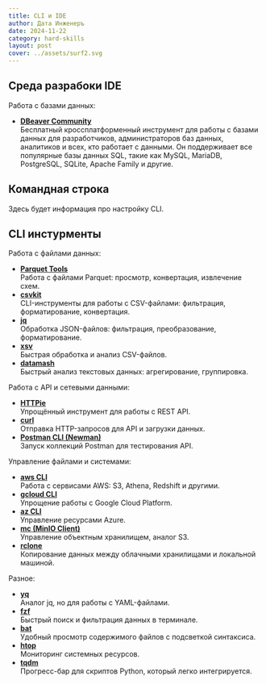 ```yaml
---
title: CLI и IDE
author: Дата Инженеръ
date: 2024-11-22
category: hard-skills
layout: post
cover: ../assets/surf2.svg
---
```


## Среда разрабоки IDE

Работа с базами данных:

- **[DBeaver Community](https://dbeaver.io/)**  
  Бесплатный кроссплатформенный инструмент для работы с базами данных для разработчиков, администраторов баз данных, аналитиков и всех, кто работает с данными. Он поддерживает все популярные базы данных SQL, такие как MySQL, MariaDB, PostgreSQL, SQLite, Apache Family и другие.
## Командная строка

Здесь будет информация про настройку CLI.

## CLI инстурменты 

Работа с файлами данных:

- **[Parquet Tools](https://github.com/apache/parquet-mr/tree/master/parquet-tools)**  
  Работа с файлами Parquet: просмотр, конвертация, извлечение схем.
- **[csvkit](https://csvkit.readthedocs.io/)**  
  CLI-инструменты для работы с CSV-файлами: фильтрация, форматирование, конвертация.
- **[jq](https://stedolan.github.io/jq/)**  
  Обработка JSON-файлов: фильтрация, преобразование, форматирование.
- **[xsv](https://github.com/BurntSushi/xsv)**  
  Быстрая обработка и анализ CSV-файлов.
- **[datamash](https://www.gnu.org/software/datamash/)**  
  Быстрый анализ текстовых данных: агрегирование, группировка.

Работа с API и сетевыми данными:

- **[HTTPie](https://httpie.io/)**  
  Упрощённый инструмент для работы с REST API.
- **[curl](https://curl.se/)**  
  Отправка HTTP-запросов для API и загрузки данных.
- **[Postman CLI (Newman)](https://www.npmjs.com/package/newman)**  
  Запуск коллекций Postman для тестирования API.

Управление файлами и системами:

- **[aws CLI](https://aws.amazon.com/cli/)**  
  Работа с сервисами AWS: S3, Athena, Redshift и другими.
- **[gcloud CLI](https://cloud.google.com/sdk/gcloud)**  
  Упрощение работы с Google Cloud Platform.
- **[az CLI](https://learn.microsoft.com/en-us/cli/azure/)**  
  Управление ресурсами Azure.
- **[mc (MinIO Client)](https://min.io/docs/minio/linux/reference/minio-mc.html)**  
  Управление объектным хранилищем, аналог S3.
- **[rclone](https://rclone.org/)**  
  Копирование данных между облачными хранилищами и локальной машиной.

Разное: 

- **[yq](https://github.com/mikefarah/yq)**  
  Аналог jq, но для работы с YAML-файлами.
- **[fzf](https://github.com/junegunn/fzf)**  
  Быстрый поиск и фильтрация данных в терминале.
- **[bat](https://github.com/sharkdp/bat)**  
  Удобный просмотр содержимого файлов с подсветкой синтаксиса.
- **[htop](https://htop.dev/)**  
  Мониторинг системных ресурсов.
- **[tqdm](https://tqdm.github.io/)**  
  Прогресс-бар для скриптов Python, который легко интегрируется.
